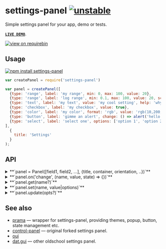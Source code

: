 # settings-panel [![unstable](http://badges.github.io/stability-badges/dist/unstable.svg)](http://github.com/badges/stability-badges)

Simple settings panel for your app, demo or tests.

[**`LIVE DEMO`**](https://dfcreative.github.io/settings-panel/).

[![view on requirebin](http://requirebin.com/badge.png)](http://requirebin.com/?gist=21fc39f7f206ca50a4d5cd7298f8b9f8)

## Usage

[![npm install settings-panel](https://nodei.co/npm/settings-panel.png?mini=true)](https://npmjs.org/package/settings-panel/)

```javascript
var createPanel = require('settings-panel')

var panel = createPanel([
  {type: 'range', label: 'my range', min: 0, max: 100, value: 20},
  {type: 'range', label: 'log range', min: 0.1, max: 100, value: 20, scale: 'log'},
  {type: 'text', label: 'my text', value: 'my cool setting', help: 'why this is cool'},
  {type: 'checkbox', label: 'my checkbox', value: true},
  {type: 'color', label: 'my color', format: 'rgb', value: 'rgb(10,200,0)', change: value => console.log(value)},
  {type: 'button', label: 'gimme an alert', change: () => alert('hello!')},
  {type: 'select', label: 'select one', options: ['option 1', 'option 2'], value: 'option 1'}
],
  {
    title: 'Settings'
  }
);
```

## API

<details><summary>**`panel = Panel([field1, field2, ...], {title, container, orientation, ..})`**</summary>

The first argument is a list of fields. Each one may have following properties:

* `type` one of `range` • `interval` • `checkbox` • `color` • `select` • `switch` • `custom` • `textarea` • `text` or any `<input>` type. If undefined, type will be detected from the value.
* `id` used as key to identify the field. If undefined, the label will be used instead.
* `label` label for the input. If label is false, it will be hidden.
* `value` current value of the field.
* `default` explicitly defines default value, if differs from the initial value.
* `orientation` defines position of a label relative to the input, one of `top`, `left`, `right`, `bottom`. Redefines `options.orientation`.
* `style` appends additinal style to the field, can be a css object or css string.
* `hidden` defines whether field should be visually hidden, but present as a value.
* `disabled` just disables the input, making it inactive.
* `input` callback, invoked if value changed.
* `init` invoked once component is set up.
* `change` invoked each time the field value changed, whether through `input` or API.
* `before` and `after` define an html to display before or after the element, can be a string, an element or a function returning one of the two. That may come handy in displaying help, info or validation messages, separators, additional buttons etc.
* `title` will display text in tooltip.

For example,

```javascript
{type: 'checkbox', name: 'My Checkbox', value: true, input: value => {}}
```

Some types have additional properties:

- `range` can specify a `min`, `max`, and `step` (or integer `steps`). Scale can be either `'linear'` (default) or `'log'`. If a log scale, the sign of `min`, `max`, and `value` must be the same and only `steps` is permitted (since the step size is not constant on a log scale).
- `interval` obeys the same semantics as `range` inputs, except the input and ouput is a two-element array corresponding to the low/high bounds, e.g. `value: [1, 7.5]`.
- `color` can specify a `format` as either `rgb` • `hex` • `array`
- `select` and `switch` can specify `options`, either as an `Array` (in which case the value is the same as the option text) or as an object containing key/value pairs (in which case the key/value pair maps to value value/label pairs).
- `text` and `textarea` can specify `placeholder`.
- `custom` can define `create` method, returning HTML string, element or documentFragment.

#### options

```js
// element to which to append the panel
container: document.body,

// a title to add to the top of the panel
title: 'Settings',

// specifies label position relative to the input: `top` • `left` • `bottom` • `right`
orientation: 'left',

// use a theme, see `theme` folder.
theme: require('settings-panel/theme/none'),

//theme customization, can redefine theme defaults
palette: ['black', 'white'],
labelWidth: '9em',
inputHeight: '1.6em',
fontFamily: 'sans-serif',
fontSize: 13,

//additional css, aside from the theme’s one. Useful for custom styling
css: '',

//appends additional className to the panel element.
className: ''
```

</details>

<details><summary>**`panel.on('change', (name, value, state) => {})`**</summary>

Emitted every time any one of the inputs change. The callback argument `state` will contain the state of all inputs keyed by label such as:

```javascript
{'my checkbox': false, 'my range': 75}
```

Possible events: `input`, `change`, `init`.

</details>

<details><summary>**`panel.get(name?)`**</summary>

Get the value of a field defined by `name`. Or get full list of values, if `name` is undefined.

</details>

<details><summary>**`panel.set(name, value|options)`**</summary>

Update specific field, with value or field options. You can also pass an object or array to update multiple fields:

```js
panel.set({ 'my range': { min: -100, value: 200}, 'my color': '#fff' });
```

</details>

<details><summary>**`panel.update(opts?)`**</summary>

Rerender panel with new options. Options may include values for the theme, like `palette`, `fontSize`, `fontFamily`, `labelWidth` etc.

</details>

## See also

* [prama](https://github.com/dfcreative/prama) — wrapper for settings-panel, providing themes, popup, button, state management etc.
* [control-panel](https://github.com/freeman-lab/control-panel) — original forked settings panel.
* [oui](https://github.com/wearekuva/oui)
* [dat.gui](https://github.com/dataarts/dat.gui) — other oldschool settings panel.